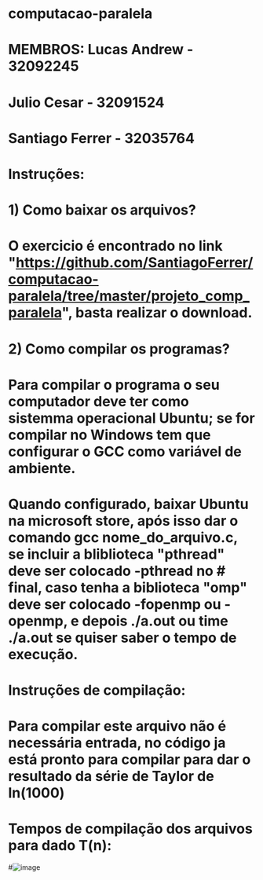 # computacao-paralela
# MEMBROS: Lucas Andrew - 32092245
#          Julio Cesar - 32091524
#          Santiago Ferrer - 32035764 
# Instruções:
#
# 1) Como baixar os arquivos?
# O exercicio é encontrado no link "https://github.com/SantiagoFerrer/computacao-paralela/tree/master/projeto_comp_paralela", basta realizar o download.
#
# 2) Como compilar os programas?
# Para compilar o programa o seu computador deve ter como sistemma operacional Ubuntu; se for compilar no Windows tem que configurar o GCC como variável de ambiente.
# Quando configurado, baixar Ubuntu na microsoft store, após isso dar o comando gcc nome_do_arquivo.c, se incluir a bliblioteca "pthread" deve ser colocado -pthread no # final, caso tenha a biblioteca "omp" deve ser colocado -fopenmp ou -openmp, e depois ./a.out ou time ./a.out se quiser saber o tempo de execução.
# 
# Instruções de compilação:
# Para compilar este arquivo não é necessária entrada, no código ja está pronto para compilar para dar o resultado da série de Taylor de ln(1000)
#
# Tempos de compilação dos arquivos para dado T(n):
#![image](https://user-images.githubusercontent.com/78734407/171701914-41acf318-4e9b-4b7d-9c46-7ba944bb902e.png)

